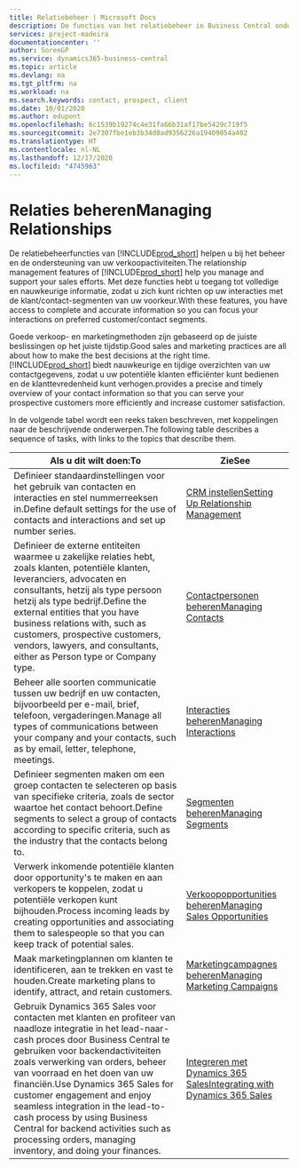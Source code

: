 ```yaml
---
title: Relatiebeheer | Microsoft Docs
description: De functies van het relatiebeheer in Business Central ondersteunen uw verkoopinspanningen en u kunt gegevens over contacten en prospects openen zodat u klanten efficiënter kunt bedienen.
services: project-madeira
documentationcenter: ''
author: SorenGP
ms.service: dynamics365-business-central
ms.topic: article
ms.devlang: na
ms.tgt_pltfrm: na
ms.workload: na
ms.search.keywords: contact, prospect, client
ms.date: 10/01/2020
ms.author: edupont
ms.openlocfilehash: 6c1539b19274c4e31fa66b31af17be5429c719f5
ms.sourcegitcommit: 2e7307fbe1eb3b34d0ad9356226a19409054a402
ms.translationtype: HT
ms.contentlocale: nl-NL
ms.lasthandoff: 12/17/2020
ms.locfileid: "4745963"
---
```

# <a name="managing-relationships"></a><span data-ttu-id="b4a99-103">Relaties beheren</span><span class="sxs-lookup"><span data-stu-id="b4a99-103">Managing Relationships</span></span>
<span data-ttu-id="b4a99-104">De relatiebeheerfuncties van [!INCLUDE[prod_short](includes/prod_short.md)] helpen u bij het beheer en de ondersteuning van uw verkoopactiviteiten.</span><span class="sxs-lookup"><span data-stu-id="b4a99-104">The relationship management features of [!INCLUDE[prod_short](includes/prod_short.md)] help you manage and support your sales efforts.</span></span> <span data-ttu-id="b4a99-105">Met deze functies hebt u toegang tot volledige en nauwkeurige informatie, zodat u zich kunt richten op uw interacties met de klant/contact-segmenten van uw voorkeur.</span><span class="sxs-lookup"><span data-stu-id="b4a99-105">With these features, you have access to complete and accurate information so you can focus your interactions on preferred customer/contact segments.</span></span>

<span data-ttu-id="b4a99-106">Goede verkoop- en marketingmethoden zijn gebaseerd op de juiste beslissingen op het juiste tijdstip.</span><span class="sxs-lookup"><span data-stu-id="b4a99-106">Good sales and marketing practices are all about how to make the best decisions at the right time.</span></span> [!INCLUDE[prod_short](includes/prod_short.md)] <span data-ttu-id="b4a99-107">biedt nauwkeurige en tijdige overzichten van uw contactgegevens, zodat u uw potentiële klanten efficiënter kunt bedienen en de klanttevredenheid kunt verhogen.</span><span class="sxs-lookup"><span data-stu-id="b4a99-107">provides a precise and timely overview of your contact information so that you can serve your prospective customers more efficiently and increase customer satisfaction.</span></span>

<span data-ttu-id="b4a99-108">In de volgende tabel wordt een reeks taken beschreven, met koppelingen naar de beschrijvende onderwerpen.</span><span class="sxs-lookup"><span data-stu-id="b4a99-108">The following table describes a sequence of tasks, with links to the topics that describe them.</span></span>  

| <span data-ttu-id="b4a99-109">Als u dit wilt doen:</span><span class="sxs-lookup"><span data-stu-id="b4a99-109">To</span></span> | <span data-ttu-id="b4a99-110">Zie</span><span class="sxs-lookup"><span data-stu-id="b4a99-110">See</span></span> |
| --- | --- |
|<span data-ttu-id="b4a99-111">Definieer standaardinstellingen voor het gebruik van contacten en interacties en stel nummerreeksen in.</span><span class="sxs-lookup"><span data-stu-id="b4a99-111">Define default settings for the use of contacts and interactions and set up number series.</span></span>|[<span data-ttu-id="b4a99-112">CRM instellen</span><span class="sxs-lookup"><span data-stu-id="b4a99-112">Setting Up Relationship Management</span></span>](marketing-setup-marketing.md)|
|<span data-ttu-id="b4a99-113">Definieer de externe entiteiten waarmee u zakelijke relaties hebt, zoals klanten, potentiële klanten, leveranciers, advocaten en consultants, hetzij als type persoon hetzij als type bedrijf.</span><span class="sxs-lookup"><span data-stu-id="b4a99-113">Define the external entities that you have business relations with, such as customers, prospective customers, vendors, lawyers, and consultants, either as Person type or Company type.</span></span>|[<span data-ttu-id="b4a99-114">Contactpersonen beheren</span><span class="sxs-lookup"><span data-stu-id="b4a99-114">Managing Contacts</span></span>](marketing-contacts.md)|
|<span data-ttu-id="b4a99-115">Beheer alle soorten communicatie tussen uw bedrijf en uw contacten, bijvoorbeeld per e-mail, brief, telefoon, vergaderingen.</span><span class="sxs-lookup"><span data-stu-id="b4a99-115">Manage all types of communications between your company and your contacts, such as by email, letter, telephone, meetings.</span></span>|[<span data-ttu-id="b4a99-116">Interacties beheren</span><span class="sxs-lookup"><span data-stu-id="b4a99-116">Managing Interactions</span></span>](marketing-interactions.md)|
|<span data-ttu-id="b4a99-117">Definieer segmenten maken om een groep contacten te selecteren op basis van specifieke criteria, zoals de sector waartoe het contact behoort.</span><span class="sxs-lookup"><span data-stu-id="b4a99-117">Define segments to select a group of contacts according to specific criteria, such as the industry that the contacts belong to.</span></span>|[<span data-ttu-id="b4a99-118">Segmenten beheren</span><span class="sxs-lookup"><span data-stu-id="b4a99-118">Managing Segments</span></span>](marketing-segments.md)|
|<span data-ttu-id="b4a99-119">Verwerk inkomende potentiële klanten door opportunity's te maken en aan verkopers te koppelen, zodat u potentiële verkopen kunt bijhouden.</span><span class="sxs-lookup"><span data-stu-id="b4a99-119">Process incoming leads by creating opportunities and associating them to salespeople so that you can keep track of potential sales.</span></span>|[<span data-ttu-id="b4a99-120">Verkoopopportunities beheren</span><span class="sxs-lookup"><span data-stu-id="b4a99-120">Managing Sales Opportunities</span></span>](marketing-manage-sales-opportunities.md)|
|<span data-ttu-id="b4a99-121">Maak marketingplannen om klanten te identificeren, aan te trekken en vast te houden.</span><span class="sxs-lookup"><span data-stu-id="b4a99-121">Create marketing plans to identify, attract, and retain customers.</span></span>|[<span data-ttu-id="b4a99-122">Marketingcampagnes beheren</span><span class="sxs-lookup"><span data-stu-id="b4a99-122">Managing Marketing Campaigns</span></span>](marketing-campaigns.md)|
|<span data-ttu-id="b4a99-123">Gebruik Dynamics 365 Sales voor contacten met klanten en profiteer van naadloze integratie in het lead-naar-cash proces door Business Central te gebruiken voor backendactiviteiten zoals verwerking van orders, beheer van voorraad en het doen van uw financiën.</span><span class="sxs-lookup"><span data-stu-id="b4a99-123">Use Dynamics 365 Sales for customer engagement and enjoy seamless integration in the lead-to-cash process by using Business Central for backend activities such as processing orders, managing inventory, and doing your finances.</span></span>|[<span data-ttu-id="b4a99-124">Integreren met Dynamics 365 Sales</span><span class="sxs-lookup"><span data-stu-id="b4a99-124">Integrating with Dynamics 365 Sales</span></span>](marketing-integrate-dynamicscrm.md)|
